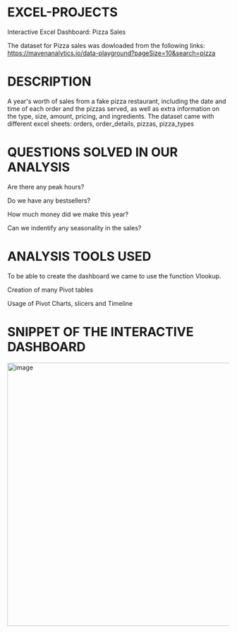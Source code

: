 # EXCEL-PROJECTS
Interactive Excel Dashboard: Pizza Sales

The dataset for Pizza sales was dowloaded from the following links: https://mavenanalytics.io/data-playground?pageSize=10&search=pizza
# DESCRIPTION
A year's worth of sales from a fake pizza restaurant, including the date and time of each order and the pizzas served, as well as extra information on the type, size, amount, pricing, and ingredients. The dataset came with different excel sheets: orders, order_details, pizzas, pizza_types

# QUESTIONS SOLVED IN OUR ANALYSIS
Are there any peak hours?

Do we have any bestsellers?

How much money did we make this year? 

Can we indentify any seasonality in the sales?

# ANALYSIS TOOLS USED
To be able to create the dashboard we came to use the function Vlookup. 

Creation of many Pivot tables

Usage of Pivot Charts, slicers and Timeline

# SNIPPET OF THE INTERACTIVE DASHBOARD

<img width="596" alt="image" src="https://github.com/ChancellaLITOKO/EXCEL-PROJECTS/assets/162634028/2a501ff2-16f3-4af4-947b-a08b79900264">

